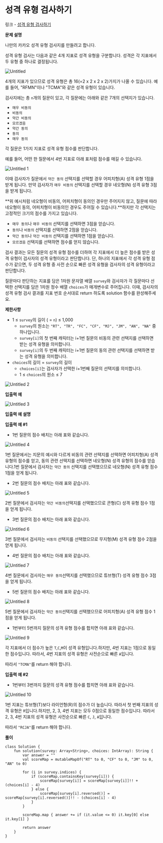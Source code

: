 # 성격 유형 검사하기

링크 - [성격 유형 검사하기](https://school.programmers.co.kr/learn/courses/30/lessons/118666)

**문제 설명**

나만의 카카오 성격 유형 검사지를 만들려고 합니다.

성격 유형 검사는 다음과 같은 4개 지표로 성격 유형을 구분합니다. 성격은 각 지표에서 두 유형 중 하나로 결정됩니다.

![Untitled](https://user-images.githubusercontent.com/105714784/220248187-3e927ed3-b954-44e8-bf96-3315603e82c6.png)

4개의 지표가 있으므로 성격 유형은 총 16(=2 x 2 x 2 x 2)가지가 나올 수 있습니다. 예를 들어, "RFMN"이나 "TCMA"와 같은 성격 유형이 있습니다.

검사지에는 총 `n`개의 질문이 있고, 각 질문에는 아래와 같은 7개의 선택지가 있습니다.

- `매우 비동의`
- `비동의`
- `약간 비동의`
- `모르겠음`
- `약간 동의`
- `동의`
- `매우 동의`

각 질문은 1가지 지표로 성격 유형 점수를 판단합니다.

예를 들어, 어떤 한 질문에서 4번 지표로 아래 표처럼 점수를 매길 수 있습니다.

![Untitled 1](https://user-images.githubusercontent.com/105714784/220248203-f4a5dce8-ad86-4b2c-a378-88fc1cb017e0.png)

이때 검사자가 질문에서 `약간 동의` 선택지를 선택할 경우 어피치형(A) 성격 유형 1점을 받게 됩니다. 만약 검사자가 `매우 비동의` 선택지를 선택할 경우 네오형(N) 성격 유형 3점을 받게 됩니다.

**위 예시처럼 네오형이 비동의, 어피치형이 동의인 경우만 주어지지 않고, 질문에 따라 네오형이 동의, 어피치형이 비동의인 경우도 주어질 수 있습니다.**하지만 각 선택지는 고정적인 크기의 점수를 가지고 있습니다.

- `매우 동의`나 `매우 비동의` 선택지를 선택하면 3점을 얻습니다.
- `동의`나 `비동의` 선택지를 선택하면 2점을 얻습니다.
- `약간 동의`나 `약간 비동의` 선택지를 선택하면 1점을 얻습니다.
- `모르겠음` 선택지를 선택하면 점수를 얻지 않습니다.

검사 결과는 모든 질문의 성격 유형 점수를 더하여 각 지표에서 더 높은 점수를 받은 성격 유형이 검사자의 성격 유형이라고 판단합니다. 단, 하나의 지표에서 각 성격 유형 점수가 같으면, 두 성격 유형 중 사전 순으로 빠른 성격 유형을 검사자의 성격 유형이라고 판단합니다.

질문마다 판단하는 지표를 담은 1차원 문자열 배열 `survey`와 검사자가 각 질문마다 선택한 선택지를 담은 1차원 정수 배열 `choices`가 매개변수로 주어집니다. 이때, 검사자의 성격 유형 검사 결과를 지표 번호 순서대로 return 하도록 solution 함수를 완성해주세요.

****제한사항****

- 1 ≤ `survey`의 길이 ( = `n`) ≤ 1,000
    - `survey`의 원소는 `"RT", "TR", "FC", "CF", "MJ", "JM", "AN", "NA"` 중 하나입니다.
    - `survey[i]`의 첫 번째 캐릭터는 i+1번 질문의 비동의 관련 선택지를 선택하면 받는 성격 유형을 의미합니다.
    - `survey[i]`의 두 번째 캐릭터는 i+1번 질문의 동의 관련 선택지를 선택하면 받는 성격 유형을 의미합니다.
- `choices`의 길이 = `survey`의 길이
    - `choices[i]`는 검사자가 선택한 i+1번째 질문의 선택지를 의미합니다.
    - 1 ≤ `choices`의 원소 ≤ 7

![Untitled 2](https://user-images.githubusercontent.com/105714784/220248217-9bad3f97-2b46-48ce-b53f-90e650c518e9.png)

****입출력 예****

![Untitled 3](https://user-images.githubusercontent.com/105714784/220248225-3b2e6e8c-1970-48dc-916d-0a9c79488304.png)

****입출력 예 설명****

**입출력 예 #1**

- 1번 질문의 점수 배치는 아래 표와 같습니다.

![Untitled 4](https://user-images.githubusercontent.com/105714784/220248236-85f51056-709e-4192-9cb4-8caec06415ae.png)

1번 질문에서는 지문의 예시와 다르게 비동의 관련 선택지를 선택하면 어피치형(A) 성격 유형의 점수를 얻고, 동의 관련 선택지를 선택하면 네오형(N) 성격 유형의 점수를 얻습니다.1번 질문에서 검사자는 `약간 동의` 선택지를 선택했으므로 네오형(N) 성격 유형 점수 1점을 얻게 됩니다.

- 2번 질문의 점수 배치는 아래 표와 같습니다.

![Untitled 5](https://user-images.githubusercontent.com/105714784/220248251-70881427-24ef-49bd-ad59-9b4b9889afe5.png)

2번 질문에서 검사자는 `약간 비동의`선택지를 선택했으므로 콘형(C) 성격 유형 점수 1점을 얻게 됩니다.

- 3번 질문의 점수 배치는 아래 표와 같습니다.

![Untitled 6](https://user-images.githubusercontent.com/105714784/220248264-9e535739-e904-4add-a8d8-caa98bddc39f.png)

3번 질문에서 검사자는 `비동의` 선택지를 선택했으므로 무지형(M) 성격 유형 점수 2점을 얻게 됩니다.

- 4번 질문의 점수 배치는 아래 표와 같습니다.

![Untitled 7](https://user-images.githubusercontent.com/105714784/220248271-db309510-9a27-4dad-b017-97fa3e203bca.png)

4번 질문에서 검사자는 `매우 동의`선택지를 선택했으므로 튜브형(T) 성격 유형 점수 3점을 얻게 됩니다.

- 5번 질문의 점수 배치는 아래 표와 같습니다.

![Untitled 8](https://user-images.githubusercontent.com/105714784/220248282-a3e06b61-e556-40f4-837d-0bc2b8695821.png)

5번 질문에서 검사자는 `약간 동의`선택지를 선택했으므로 어피치형(A) 성격 유형 점수 1점을 얻게 됩니다.

- 1번부터 5번까지 질문의 성격 유형 점수를 합치면 아래 표와 같습니다.

![Untitled 9](https://user-images.githubusercontent.com/105714784/220248290-20c1acd6-ee96-437d-97b1-8e049f6bbf37.png)

각 지표에서 더 점수가 높은 `T`,`C`,`M`이 성격 유형입니다.하지만, 4번 지표는 1점으로 동일한 점수입니다. 따라서, 4번 지표의 성격 유형은 사전순으로 빠른 `A`입니다.

따라서 `"TCMA"`를 return 해야 합니다.

**입출력 예 #2**

- 1번부터 3번까지 질문의 성격 유형 점수를 합치면 아래 표와 같습니다.

![Untitled 10](https://user-images.githubusercontent.com/105714784/220248300-a37dbab1-bcff-4ee1-9b96-ca0d37e1c6a5.png)

1번 지표는 튜브형(T)보다 라이언형(R)의 점수가 더 높습니다. 따라서 첫 번째 지표의 성격 유형은 `R`입니다.하지만, 2, 3, 4번 지표는 모두 0점으로 동일한 점수입니다. 따라서 2, 3, 4번 지표의 성격 유형은 사전순으로 빠른 `C`, `J`, `A`입니다.

따라서 `"RCJA"`를 return 해야 합니다.

**풀이**

```
class Solution {
    fun solution(survey: Array<String>, choices: IntArray): String {
        var answer = ""
        val scoreMap = mutableMapOf("RT" to 0, "CF" to 0, "JM" to 0, "AN" to 0)

        for (i in survey.indices) {
            if (scoreMap.containsKey(survey[i])) {
                scoreMap[survey[i]] = scoreMap[survey[i]]!! + (choices[i] - 4)
            } else {
                scoreMap[survey[i].reversed()] = scoreMap[survey[i].reversed()]!! - (choices[i] - 4)
            }
        }

        scoreMap.map { answer += if (it.value <= 0) it.key[0] else it.key[1] }

        return answer
    }
}
```
